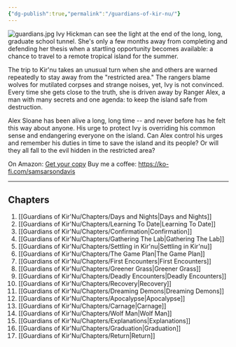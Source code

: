 ```yaml
---
{"dg-publish":true,"permalink":"/guardians-of-kir-nu/"}
---
```


![guardians.jpg](/img/user/Guardians%20of%20Kir'Nu/guardians.jpg)
Ivy Hickman can see the light at the end of the long, long, graduate school tunnel. She's only a few months away from completing and defending her thesis when a startling opportunity becomes available: a chance to travel to a remote tropical island for the summer.  
  
The trip to Kir'nu takes an unusual turn when she and others are warned repeatedly to stay away from the "restricted area." The rangers blame wolves for mutilated corpses and strange noises, yet, Ivy is not convinced. Every time she gets close to the truth, she is driven away by Ranger Alex, a man with many secrets and one agenda: to keep the island safe from destruction.  
  
Alex Sloane has been alive a long, long time -- and never before has he felt this way about anyone. His urge to protect Ivy is overriding his common sense and endangering everyone on the island. Can Alex control his urges and remember his duties in time to save the island and its people? Or will they all fall to the evil hidden in the restricted area?


On Amazon: [Get your copy](https://amzn.to/3Zo5Q31)
Buy me a coffee: https://ko-fi.com/samsarsondavis

---
## Chapters
1. [[Guardians of Kir'Nu/Chapters/Days and Nights\|Days and Nights]]
2. [[Guardians of Kir'Nu/Chapters/Learning To Date\|Learning To Date]]
3. [[Guardians of Kir'Nu/Chapters/Confirmation\|Confirmation]]
4. [[Guardians of Kir'Nu/Chapters/Gathering The Lab\|Gathering The Lab]]
5. [[Guardians of Kir'Nu/Chapters/Settling in Kir'nu\|Settling in Kir'nu]]
6. [[Guardians of Kir'Nu/Chapters/The Game Plan\|The Game Plan]]
7. [[Guardians of Kir'Nu/Chapters/First Encounters\|First Encounters]]
8. [[Guardians of Kir'Nu/Chapters/Greener Grass\|Greener Grass]]
9. [[Guardians of Kir'Nu/Chapters/Deadly Encounters\|Deadly Encounters]]
10. [[Guardians of Kir'Nu/Chapters/Recovery\|Recovery]]
11. [[Guardians of Kir'Nu/Chapters/Dreaming Demons\|Dreaming Demons]]
12. [[Guardians of Kir'Nu/Chapters/Apocalypse\|Apocalypse]]
13. [[Guardians of Kir'Nu/Chapters/Carnage\|Carnage]]
14. [[Guardians of Kir'Nu/Chapters/Wolf Man\|Wolf Man]]
15. [[Guardians of Kir'Nu/Chapters/Explanations\|Explanations]]
16. [[Guardians of Kir'Nu/Chapters/Graduation\|Graduation]]
17. [[Guardians of Kir'Nu/Chapters/Return\|Return]]